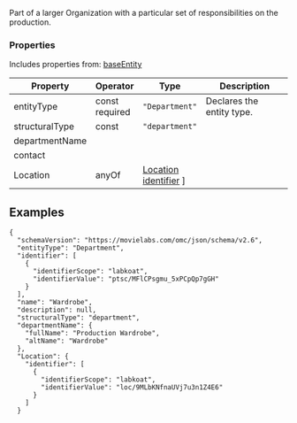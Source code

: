 Part of a larger Organization with a particular set of responsibilities on the production.
### Properties
Includes properties from: [baseEntity](../core/baseEntity.md)

| Property       | Operator          | Type                                                                           | Description               |
| -------------- | ----------------- | ------------------------------------------------------------------------------ | ------------------------- |
| entityType     | const<br>required | `"Department"`                                                                 | Declares the entity type. |
| structuralType | const             | `"department"`                                                                 |                           |
| departmentName |                   |                                                                                |                           |
| contact        |                   |                                                                                |                           |
| Location       | anyOf             | [Location](./Location.md) <br>[identifier](../Utility/Utility.md#identifier) ] |                           |



## Examples

```JSON{  
{  
  "schemaVersion": "https://movielabs.com/omc/json/schema/v2.6",  
  "entityType": "Department",  
  "identifier": [  
    {  
      "identifierScope": "labkoat",  
      "identifierValue": "ptsc/MFlCPsgmu_5xPCpQp7gGH"  
    }  
  ],  
  "name": "Wardrobe",  
  "description": null,  
  "structuralType": "department",  
  "departmentName": {  
    "fullName": "Production Wardrobe",  
    "altName": "Wardrobe"  
  },  
  "Location": {  
    "identifier": [  
      {  
        "identifierScope": "labkoat",  
        "identifierValue": "loc/9MLbKNfnaUVj7u3n1Z4E6"  
      }  
    ]  
  }
```
